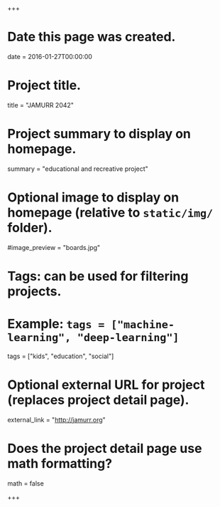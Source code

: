 +++
# Date this page was created.
date = 2016-01-27T00:00:00

# Project title.
title = "JAMURR 2042"

# Project summary to display on homepage.
summary = "educational and recreative project"

# Optional image to display on homepage (relative to `static/img/` folder).
#image_preview = "boards.jpg"

# Tags: can be used for filtering projects.
# Example: `tags = ["machine-learning", "deep-learning"]`
tags = ["kids", "education", "social"]

# Optional external URL for project (replaces project detail page).
external_link = "http://jamurr.org"

# Does the project detail page use math formatting?
math = false

+++

